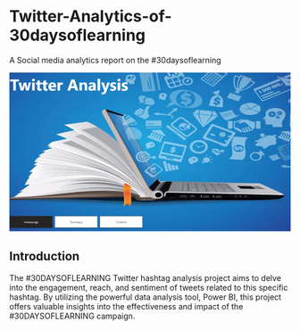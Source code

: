 # Twitter-Analytics-of-30daysoflearning
A Social media analytics report on the #30daysoflearning


![](Homepage.png)

## Introduction
The #30DAYSOFLEARNING Twitter hashtag analysis project aims to delve into the engagement, reach, and sentiment of tweets related to this specific hashtag. By utilizing the powerful data analysis tool, Power BI, this project offers valuable insights into the effectiveness and impact of the #30DAYSOFLEARNING campaign.
